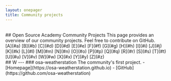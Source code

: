 ```yaml
---
layout: onepager
title: Community projects
---
```

<br>
## Open Source Academy Community Projects
This page provides an overview of our community projects. Feel free to contribute on GitHub.

<br>
[A](#a) [B](#b) [C](#d) [D](#d) [E](#e) [F](#f) [G](#g) [H](#h) [I](#i)
[J](#j) [K](#k) [L](#l) [M](#m) [N](#n) [O](#o) [P](#p) [Q](#q) [R](#r)
[S](#s) [T](#t) [U](#u) [V](#v) [W](#w) [X](#x) [Y](#y) [Z](#z)
<br>
## W
---
### osa-weatherstation
The community's first project.
- [Homepage](https://osa-weatherstation.github.io)
- [GitHub](https://github.com/osa-weatherstation)

